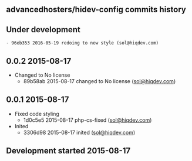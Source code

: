 advancedhosters/hidev-config commits history
--------------------------------------------

## Under development

    - 96eb353 2016-05-19 redoing to new style (sol@hiqdev.com)

## 0.0.2 2015-08-17

- Changed to No license
    - 89b58ab 2015-08-17 changed to No license (sol@hiqdev.com)

## 0.0.1 2015-08-17

- Fixed code styling
    - 1d0c5e5 2015-08-17 php-cs-fixed (sol@hiqdev.com)
- Inited
    - 3306d98 2015-08-17 inited (sol@hiqdev.com)

## Development started 2015-08-17

